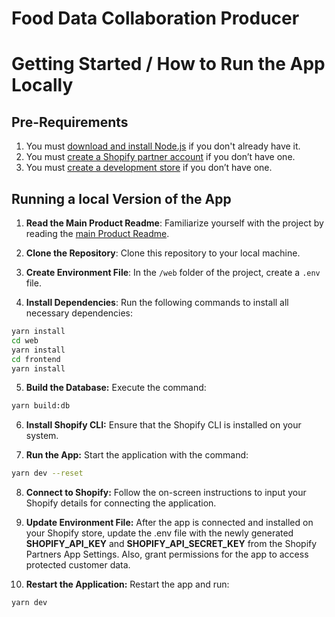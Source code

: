 # Food Data Collaboration Producer

# Getting Started / How to Run the App Locally

## Pre-Requirements 

1. You must [download and install Node.js](https://nodejs.org/en/download/) if you don't already have it.
1. You must [create a Shopify partner account](https://partners.shopify.com/signup) if you don’t have one.
1. You must [create a development store](https://help.shopify.com/en/partners/dashboard/development-stores#create-a-development-store) if you don’t have one.


## Running a local Version of the App

1. **Read the Main Product Readme**: Familiarize yourself with the project by reading the [main Product Readme](https://github.com/yalla-coop/food-data-collaboration-producer/blob/staging/README_MAIN_PRODUCT.md).

2. **Clone the Repository**: Clone this repository to your local machine.

3. **Create Environment File**: In the `/web` folder of the project, create a `.env` file.

4. **Install Dependencies**: Run the following commands to install all necessary dependencies:
   
```bash
yarn install
cd web
yarn install
cd frontend
yarn install
```
   
5. **Build the Database:** Execute the command:

```bash
yarn build:db
```

6. **Install Shopify CLI:** Ensure that the Shopify CLI is installed on your system.
  
7. **Run the App:** Start the application with the command:
```bash
yarn dev --reset
```

8. **Connect to Shopify:** Follow the on-screen instructions to input your Shopify details for connecting the application.

9. **Update Environment File:** After the app is connected and installed on your Shopify store, update the .env file with the newly generated **SHOPIFY_API_KEY** and **SHOPIFY_API_SECRET_KEY** from the Shopify Partners App Settings. Also, grant permissions for the app to access protected customer data.

10. **Restart the Application:** Restart the app and run:
```bash
yarn dev
```
